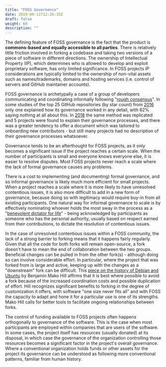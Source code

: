 ```yaml
---
title: "FOSS Governance"
date: 2019-09-11T12:26:15Z
draft: false
weight: 60
description: ""
---
```



The defining feature of FOSS governance is the fact that the product is **commons-based and equally accessible to all parties**. There is relatively little friction involved in forking a codebase and taking two versions of a piece of software in different directions. The ownership of Intellectual Property (IP), which determines who is allowed to develop and exploit proprietary software, has only limited significance. In FOSS projects IP considerations are typically limited to the ownership of non-vital assets such as names/trademarks, domains and hosting services (i.e. control of servers and GitHub maintainer accounts).

FOSS governance is archetypally a case of a group of developers communicating and coordinating informally following "[rough consensus](https://en.wikipedia.org/wiki/Rough_consensus)". In some studies of the top 25 GitHub repositories (by star count) from [2016](https://livablesoftware.com/transparency-democracy-open-source-not-thought/) only one explained how its governance worked in any detail, with 62% saying nothing at all about this. In [2018](https://opensource.com/open-organization/18/4/new-governance-model-research) the same method was replicated and 5 projects were found to explain their governance processes, and there was a greater tendency to offer a document which was tailored to onboarding new contributors - but still many projects had no description of their governance processes whatsoever. 

Governance tends to be an afterthought for FOSS projects, as it only becomes a significant issue if the project reaches a certain scale. When the number of participants is small and everyone knows everyone else, it is easier to resolve disputes. Most FOSS projects never reach a scale where the lack of formal governance causes any problems.

There is a cost to implementing (and documenting) formal governance, and so informal governance is likely much more efficient for small projects. When a project reaches a scale where it is more likely to have unresolved contentious issues, it is also more difficult to add in a new form of governance, because doing so with legitimacy would require buy-in from all existing participants. One natural way for informal governance to scale is by effectively nominating whoever holds the most sway in the process as a "[benevolent dictator for life](https://en.wikipedia.org/wiki/Benevolent_dictator_for_life)" - being acknowledged by participants as someone who has the personal authority, usually based on respect earned from their contributions, to dictate the resolution of contentious issues.

In the case of unresolved contentious issues within a FOSS community, the lack of a strong barrier to forking means that it happens fairly regularly. Given that all the code for both forks will remain open-source, a fork doesn't have to mean the end of collaboration between the two groups. Beneficial changes can be pulled in from the other fork(s) - although doing so can involve considerable effort. In particular, where the project that was forked from is large and active, keeping up with the changes as a "downstream" fork can be difficult. This [piece on the history of Debian and Ubuntu](https://mako.cc/writing/to_fork_or_not_to_fork.html) by Benjamin Mako Hill affirms that it is best where possible to avoid a fork because of the increased coordination costs and possible duplication of effort. Hill recognizes significant benefits to forking in the degree of customization it offers, with software "one size never fits all" and with FOSS the capacity to adapt and hone it for a particular use is one of its strengths. Mako Hill calls for better tools to facilitate ongoing relationships between forks.

The control of funding available to FOSS projects often happens orthogonally to governance of the software. This is the case when most participants are employed within companies that are users of the software. In some cases, the project itself has resources (usually donated) at its disposal, in which case the governance of the organization controlling those resources becomes a significant factor in the project's overall governance. Where a conventional organization holds funds or other assets for the project its governance can be understood as following more conventional patterns, familiar from human history.
